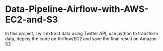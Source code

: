 # Data-Pipeline-Airflow-with-AWS-EC2-and-S3
In this project, I will extract data using Twitter API, use python to transform data, deploy the code on Airflow/EC2 and save the final result on Amazon S3
